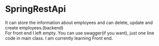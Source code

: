 # SpringRestApi
It can store the information about employees and can delete, update and create employees.(backend)    
For front end I left empty. You can use swagger(if you want), just one line code in main class.
I am currently learning Front end.
